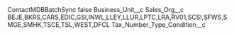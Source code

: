 <?xml version="1.0" encoding="UTF-8"?>
<CustomMetadata xmlns="http://soap.sforce.com/2006/04/metadata" xmlns:xsi="http://www.w3.org/2001/XMLSchema-instance" xmlns:xsd="http://www.w3.org/2001/XMLSchema">
    <label>ContactMDBBatchSync</label>
    <protected>false</protected>
    <values>
        <field>Business_Unit__c</field>
        <value xsi:nil="true"/>
    </values>
    <values>
        <field>Sales_Org__c</field>
        <value xsi:type="xsd:string">BEJE,BKRS,CARS,EDIC,GSI,INWL,LLEY,LLUR,LPTC,LRA,RV01,SCSI,SFWS,SMGE,SMHK,TSCE,TSL,WEST,DFCL</value>
    </values>
    <values>
        <field>Tax_Number_Type_Condition__c</field>
        <value xsi:nil="true"/>
    </values>
</CustomMetadata>
